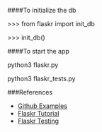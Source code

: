 ####To initialize the db
<p>>>> from flaskr import init_db</p>
<p>>>> init_db()</p>

####To start the app
<p>python3 flaskr.py</p>
<p>python3 flaskr_tests.py</p>

###References
* [Github Examples](https://github.com/mitsuhiko/flask/tree/master/examples/flaskr/)
* [Flaskr Tutorial](http://flask.pocoo.org/docs/0.10/tutorial/#tutorial)
* [Flaskr Testing](http://flask.pocoo.org/docs/0.10/testing/#testing)
